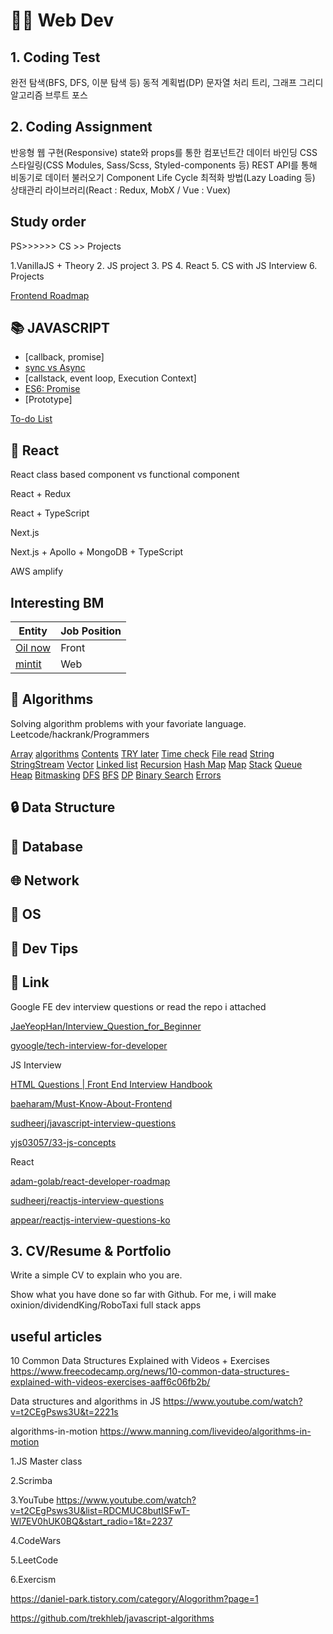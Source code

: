 # 👨‍💻 Web Dev

## 1. Coding Test

완전 탐색(BFS, DFS, 이분 탐색 등)
동적 계획법(DP)
문자열 처리
트리, 그래프
그리디 알고리즘
브루트 포스

## 2. Coding Assignment

반응형 웹 구현(Responsive)
state와 props를 통한 컴포넌트간 데이터 바인딩
CSS 스타일링(CSS Modules, Sass/Scss, Styled-components 등)
REST API를 통해 비동기로 데이터 불러오기
Component Life Cycle
최적화 방법(Lazy Loading 등)
상태관리 라이브러리(React : Redux, MobX / Vue : Vuex)

## Study order

PS>>>>>> CS >> Projects

1.VanillaJS + Theory
2. JS project
3. PS
4. React
5. CS with JS Interview
6. Projects

[Frontend Roadmap](https://roadmap.sh/frontend)

## 📚 JAVASCRIPT

* [callback, promise]
* [sync vs Async](./docs/Javascript/AsynchronousProcessing.md)
* [callstack, event loop, Execution Context]
* [ES6: Promise](./docs/Javascript/Promise.md)
* [Prototype]

[To-do List](https://www.youtube.com/playlist?list=PLkqwj9vc20pUitqvZrLPk-hTNv63EJqwg)

## 📘 React

React class based component vs functional component

React + Redux

React + TypeScript

Next.js

Next.js + Apollo + MongoDB + TypeScript

AWS amplify

## Interesting BM

| Entity | Job Position  |
| ------ | ------------- |
| [Oil now](https://mintit.co.kr/introduce/aboutMintit.do) | Front  |
| [mintit](https://mintit.co.kr/introduce/aboutMintit.do) | Web  |

## 📔 Algorithms

Solving algorithm problems with your favoriate language.
Leetcode/hackrank/Programmers

[Array](/array)
[algorithms](#algorithms)
[Contents](#contents)
[TRY later](#try-later)
[Time check](#time-check)
[File read](#file-read)
[String](#string)
[StringStream](#stringstream)
[Vector](#vector)
[Linked list](#linked-list)
[Recursion](#recursion)
[Hash Map](#hash-map)
[Map](#map)
[Stack](#stack)
[Queue](#queue)
[Heap](#heap)
[Bitmasking](#bitmasking)
[DFS](#dfs)
[BFS](#bfs)
[DP](#dp)
[Binary Search](#binary-search)
[Errors](#errors)

## 🔒 Data Structure

## 📓 Database

## 🌐 Network

## 🤖 OS

## 💯 Dev Tips

## 🔗 Link

Google FE dev interview questions or read the repo i attached

[JaeYeopHan/Interview_Question_for_Beginner](https://github.com/JaeYeopHan/Interview_Question_for_Beginner)

[gyoogle/tech-interview-for-developer](https://github.com/gyoogle/tech-interview-for-developer)

JS Interview

[HTML Questions | Front End Interview Handbook](https://yangshun.github.io/front-end-interview-handbook/en/html-questions)

[baeharam/Must-Know-About-Frontend](https://github.com/baeharam/Must-Know-About-Frontend)

[sudheerj/javascript-interview-questions](https://github.com/sudheerj/javascript-interview-questions)

[yjs03057/33-js-concepts](https://github.com/yjs03057/33-js-concepts)

React

[adam-golab/react-developer-roadmap](https://github.com/adam-golab/react-developer-roadmap)

[sudheerj/reactjs-interview-questions](https://github.com/sudheerj/reactjs-interview-questions)

[appear/reactjs-interview-questions-ko](https://github.com/appear/reactjs-interview-questions-ko)

## 3. CV/Resume & Portfolio

Write a simple CV to explain who you are.

Show what you have done so far with Github.
For me, i will make oxinion/dividendKing/RoboTaxi full stack apps

## useful articles

10 Common Data Structures Explained with Videos + Exercises
<https://www.freecodecamp.org/news/10-common-data-structures-explained-with-videos-exercises-aaff6c06fb2b/>

Data structures and algorithms in JS
<https://www.youtube.com/watch?v=t2CEgPsws3U&t=2221s>

algorithms-in-motion
<https://www.manning.com/livevideo/algorithms-in-motion>

1.JS Master class

2.Scrimba

3.YouTube
<https://www.youtube.com/watch?v=t2CEgPsws3U&list=RDCMUC8butISFwT-Wl7EV0hUK0BQ&start_radio=1&t=2237>

4.CodeWars

5.LeetCode

6.Exercism

<https://daniel-park.tistory.com/category/Alogorithm?page=1>

<https://github.com/trekhleb/javascript-algorithms>
